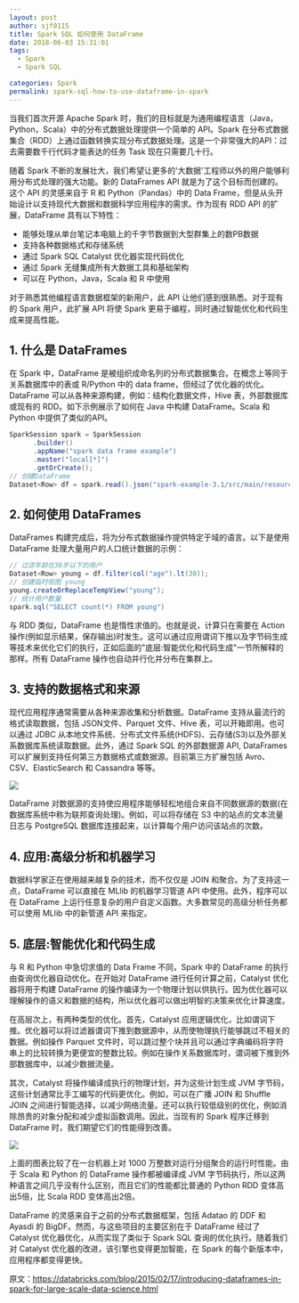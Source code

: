 ```yaml
---
layout: post
author: sjf0115
title: Spark SQL 如何使用 DataFrame
date: 2018-06-03 15:31:01
tags:
  - Spark
  - Spark SQL

categories: Spark
permalink: spark-sql-how-to-use-dataframe-in-spark
---
```



当我们首次开源 Apache Spark 时，我们的目标就是为通用编程语言（Java，Python，Scala）中的分布式数据处理提供一个简单的 API。Spark 在分布式数据集合（RDD）上通过函数转换实现分布式数据处理。这是一个非常强大的API：过去需要数千行代码才能表达的任务 Task 现在只需要几十行。

随着 Spark 不断的发展壮大，我们希望让更多的'大数据'工程师以外的用户能够利用分布式处理的强大功能。新的 DataFrames API 就是为了这个目标而创建的。这个 API 的灵感来自于 R 和 Python（Pandas）中的 Data Frame，但是从头开始设计以支持现代大数据和数据科学应用程序的需求。作为现有 RDD API 的扩展，DataFrame 具有以下特性：
- 能够处理从单台笔记本电脑上的千字节数据到大型群集上的数PB数据
- 支持各种数据格式和存储系统
- 通过 Spark SQL Catalyst 优化器实现代码优化
- 通过 Spark 无缝集成所有大数据工具和基础架构
- 可以在 Python，Java，Scala 和 R 中使用

对于熟悉其他编程语言数据框架的新用户，此 API 让他们感到很熟悉。对于现有的 Spark 用户，此扩展 API 将使 Spark 更易于编程，同时通过智能优化和代码生成来提高性能。

## 1. 什么是 DataFrames

在 Spark 中，DataFrame 是被组织成命名列的分布式数据集合。在概念上等同于关系数据库中的表或 R/Python 中的 data frame，但经过了优化器的优化。DataFrame 可以从各种来源构建，例如：结构化数据文件，Hive 表，外部数据库或现有的 RDD。如下示例展示了如何在 Java 中构建 DataFrame。Scala 和 Python 中提供了类似的API。
```java
SparkSession spark = SparkSession
      .builder()
      .appName("spark data frame example")
      .master("local[*]")
      .getOrCreate();
// 创建DataFrame
Dataset<Row> df = spark.read().json("spark-example-3.1/src/main/resources/data/people.txt");
```

## 2. 如何使用 DataFrames

DataFrames 构建完成后，将为分布式数据操作提供特定于域的语言。以下是使用 DataFrame 处理大量用户的人口统计数据的示例：
```java
// 过滤年龄在30岁以下的用户
Dataset<Row> young = df.filter(col("age").lt(30));
// 创建临时视图 young
young.createOrReplaceTempView("young");
// 统计用户数量
spark.sql("SELECT count(*) FROM young")
```
与 RDD 类似，DataFrame 也是惰性求值的。也就是说，计算只在需要在 Action 操作(例如显示结果，保存输出)时发生。这可以通过应用谓词下推以及字节码生成等技术来优化它们的执行，正如后面的"底层:智能优化和代码生成"一节所解释的那样。所有 DataFrame 操作也自动并行化并分布在集群上。

## 3. 支持的数据格式和来源

现代应用程序通常需要从各种来源收集和分析数据。DataFrame 支持从最流行的格式读取数据，包括 JSON文件、Parquet 文件、Hive 表，可以开箱即用。也可以通过 JDBC 从本地文件系统、分布式文件系统(HDFS)、云存储(S3)以及外部关系数据库系统读取数据。此外，通过 Spark SQL 的外部数据源 API, DataFrames 可以扩展到支持任何第三方数据格式或数据源。目前第三方扩展包括 Avro、CSV、ElasticSearch 和 Cassandra 等等。

![](../../Image/Spark/spark-sql-how-to-use-dataframe-in-spark-1.png)

DataFrame 对数据源的支持使应用程序能够轻松地组合来自不同数据源的数据(在数据库系统中称为联邦查询处理)。例如，可以将存储在 S3 中的站点的文本流量日志与 PostgreSQL 数据库连接起来，以计算每个用户访问该站点的次数。

## 4. 应用:高级分析和机器学习

数据科学家正在使用越来越复杂的技术，而不仅仅是 JOIN 和聚合。为了支持这一点，DataFrame 可以直接在 MLlib 的机器学习管道 API 中使用。此外，程序可以在 DataFrame 上运行任意复杂的用户自定义函数。大多数常见的高级分析任务都可以使用 MLlib 中的新管道 API 来指定。

## 5. 底层:智能优化和代码生成

与 R 和 Python 中急切求值的 Data Frame 不同，Spark 中的 DataFrame 的执行由查询优化器自动优化。在开始对 DataFrame 进行任何计算之前，Catalyst 优化器将用于构建 DataFrame 的操作编译为一个物理计划以供执行。因为优化器可以理解操作的语义和数据的结构，所以优化器可以做出明智的决策来优化计算速度。

在高层次上，有两种类型的优化。首先，Catalyst 应用逻辑优化，比如谓词下推。优化器可以将过滤器谓词下推到数据源中，从而使物理执行能够跳过不相关的数据。例如操作 Parquet 文件时，可以跳过整个块并且可以通过字典编码将字符串上的比较转换为更便宜的整数比较。例如在操作关系数据库时，谓词被下推到外部数据库中，以减少数据流量。

其次，Catalyst 将操作编译成执行的物理计划，并为这些计划生成 JVM 字节码，这些计划通常比手工编写的代码更优化。例如，可以在广播 JOIN 和 Shuffle JOIN 之间进行智能选择，以减少网络流量。还可以执行较低级别的优化，例如消除昂贵的对象分配和减少虚拟函数调用。因此，当现有的 Spark 程序迁移到 DataFrame 时，我们期望它们的性能得到改善。

![](../../Image/Spark/spark-sql-how-to-use-dataframe-in-spark-2.png)

上面的图表比较了在一台机器上对 1000 万整数对运行分组聚合的运行时性能。由于 Scala 和 Python 的 DataFrame 操作都被编译成 JVM 字节码执行，所以这两种语言之间几乎没有什么区别，而且它们的性能都比普通的 Python RDD 变体高出5倍，比 Scala RDD 变体高出2倍。

DataFrame 的灵感来自于之前的分布式数据框架，包括 Adatao 的 DDF 和 Ayasdi 的 BigDF。然而，与这些项目的主要区别在于 DataFrame 经过了 Catalyst 优化器优化，从而实现了类似于 Spark SQL 查询的优化执行。随着我们对 Catalyst 优化器的改进，该引擎也变得更加智能，在 Spark 的每个新版本中，应用程序都变得更快。


原文：https://databricks.com/blog/2015/02/17/introducing-dataframes-in-spark-for-large-scale-data-science.html
